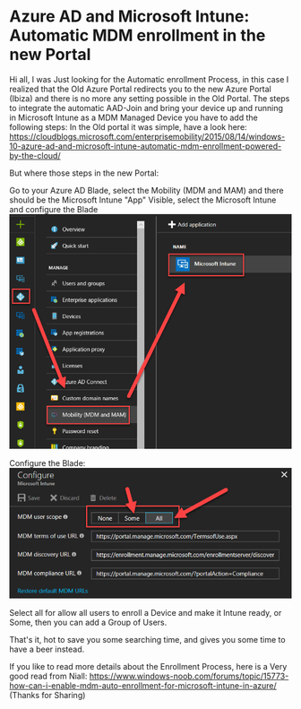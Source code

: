 
# Azure AD and Microsoft Intune: Automatic MDM enrollment in the new Portal


Hi all, I was Just looking for the Automatic enrollment Process, in this case I realized that the Old Azure Portal redirects you to the new Azure Portal (Ibiza) and there is no more any setting possible in the Old Portal.
The steps to integrate the automatic AAD-Join and bring your device up and running in Microsoft Intune as a MDM Managed Device you have to add the following steps:
In the Old portal it was simple, have a look here: https://cloudblogs.microsoft.com/enterprisemobility/2015/08/14/windows-10-azure-ad-and-microsoft-intune-automatic-mdm-enrollment-powered-by-the-cloud/

But where those steps in the new Portal:

Go to your Azure AD Blade, select the Mobility (MDM and MAM) and there should be the Microsoft Intune "App" Visible, select the Microsoft Intune and configure the Blade
![How to get to the Blade](Images/automaticMDM1.png)


Configure the Blade:
![Configure the Blade](Images/automaticMDM2.png)


Select all for allow all users to enroll a Device and make it Intune ready, or Some, then you can add a Group of Users.

That's it, hot to save you some searching time, and gives you some time to have a beer instead.

If you like to read more details about the Enrollment Process, here is a Very good read from Niall: https://www.windows-noob.com/forums/topic/15773-how-can-i-enable-mdm-auto-enrollment-for-microsoft-intune-in-azure/
(Thanks for Sharing)

